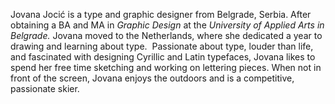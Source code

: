 Jovana Jocić is a type and graphic designer from Belgrade, Serbia. After obtaining a BA and MA in *Graphic Design* at the *University of Applied Arts in Belgrade.* Jovana moved to the Netherlands, where she dedicated a year to drawing and learning about type.  Passionate about type, louder than life, and fascinated with designing Cyrillic and Latin typefaces, Jovana likes to spend her free time sketching and working on lettering pieces. When not in front of the screen, Jovana enjoys the outdoors and is a competitive, passionate skier.